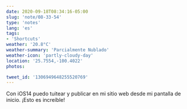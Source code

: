 ```yaml
---
date: 2020-09-18T08:34:16-05:00
slug: 'note/08-33-54'
type: 'notes'
lang: 'es'
tags:
- 'Shortcuts'
weather: '20.8°C'
weather-summary: 'Parcialmente Nublado'
weather-icon: 'partly-cloudy-day'
location: '25.7554,-100.4022'
photos:

tweet_id: '1306949648255520769'
---
```

Con iOS14 puedo tuitear y publicar en mi sitio web desde mi pantalla de inicio. ¡Esto es increíble! 